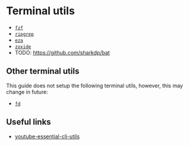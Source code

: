 # Terminal utils

- [`fzf`](./fzf/README.md)
- [`ripgrep`](./ripgrep/README.md)
- [`eza`](./eza/README.md)
- [`zoxide`](./zoxide/README.md)
- TODO: https://github.com/sharkdp/bat

## Other terminal utils

This guide does not setup the following terminal utils, however, this may change in future:

- [`fd`](https://github.com/sharkdp/fd)

## Useful links

- [youtube-essential-cli-utils][youtube-essential-cli-utils]

[youtube-essential-cli-utils]: <https://www.youtube.com/watch?v=2OHrTQVlRMg>
